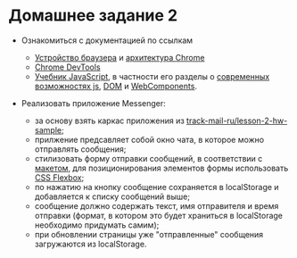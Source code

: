 # Домашнее задание 2

- Ознакомиться с документацией по ссылкам
  - [Устройство браузера](https://html5rocks.appspot.com/en/tutorials/internals/howbrowserswork/) и [архитектура Chrome](https://developers.google.com/web/updates/2018/09/inside-browser-part1)
  - [Chrome DevTools](https://developers.google.com/web/tools/chrome-devtools/)
  - [Учебник JavaScript](http://learn.javascript.ru/js), в частности его разделы о [современных возможностях js](http://learn.javascript.ru/es-modern), [DOM](https://learn.javascript.ru/document) и [WebComponents](https://learn.javascript.ru/webcomponents).

- Реализовать приложение Messenger:
  - за основу взять каркас приложения из [track-mail-ru/lesson-2-hw-sample](https://github.com/track-mail-ru/lesson-2-hw-sample);
  - прилжение предсавляет собой окно чата, в которое можно отправлять сообщения;
  - cтилизовать форму отправки сообщений, в соответствии с [макетом](https://scene.zeplin.io/project/5b9a4b6aae5aa72171a8e5cf/screen/5b9a4b81fc8e9e51e96b6067), для позиционирования элементов формы использовать [CSS Flexbox](https://developer.mozilla.org/ru/docs/Web/CSS/flex);
  - по нажатию на кнопку сообщение сохраняется в localStorage и добавляется к списку сообщений выше;
  - сообщение должно содержать текст, имя отправителя и время отправки (формат, в котором это будет храниться в localStorage необходимо придумать самим);
  - при обновлении страницы уже "отправленные" сообщения загружаются из localStorage.

